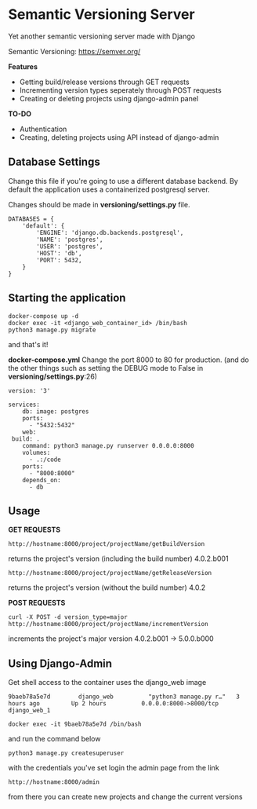 # Semantic Versioning Server

Yet another semantic versioning server made with Django

Semantic Versioning: https://semver.org/

**Features**

 - Getting build/release versions through GET requests
 - Incrementing version types seperately through POST requests
 - Creating or deleting projects using django-admin panel

**TO-DO**
 - Authentication
 - Creating, deleting projects using API instead of django-admin

## Database Settings

Change this file if you're going to use a different database backend.
By default the application uses a containerized postgresql server.

Changes should be made in **versioning/settings.py** file.

    DATABASES = {
        'default': {
            'ENGINE': 'django.db.backends.postgresql',
            'NAME': 'postgres',
            'USER': 'postgres',
            'HOST': 'db',
            'PORT': 5432,
        }
    }

## Starting the application

    docker-compose up -d
    docker exec -it <django_web_container_id> /bin/bash
    python3 manage.py migrate

and that's it!

**docker-compose.yml**
Change the port 8000 to 80 for production. (and do the other things such as setting the DEBUG mode to False in **versioning/settings.py**:26)

    version: '3'

    services:
		db: image: postgres
        ports:
	      - "5432:5432"
	    web:
     build: .
        command: python3 manage.py runserver 0.0.0.0:8000
        volumes:
	      - .:/code
        ports:
	      - "8000:8000"
	    depends_on:
	      - db

## Usage

**GET REQUESTS**

    http://hostname:8000/project/projectName/getBuildVersion

returns the project's version (including the build number)
4.0.2.b001

    http://hostname:8000/project/projectName/getReleaseVersion
returns the project's version (without the build number)
4.0.2

**POST REQUESTS**

    curl -X POST -d version_type=major http://hostname:8000/project/projectName/incrementVersion
increments the project's major version
4.0.2.b001 -> 5.0.0.b000

## Using Django-Admin
Get shell access to the container uses the django_web image

    9baeb78a5e7d        django_web          "python3 manage.py r…"   3 hours ago         Up 2 hours          0.0.0.0:8000->8000/tcp   django_web_1

    docker exec -it 9baeb78a5e7d /bin/bash

and run the command below

    python3 manage.py createsuperuser

with the credentials you've set login the admin page from the link

    http://hostname:8000/admin
from there you can create new projects and change the current versions


